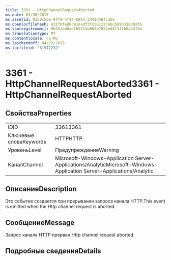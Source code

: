 ```yaml
---
title: 3361 - HttpChannelRequestAborted
ms.date: 03/30/2017
ms.assetid: 0150156e-9ff9-4f44-b941-2441d40fc265
ms.openlocfilehash: 631f0fed0c91aadf3fc5e122ca6c5895310c02f6
ms.sourcegitcommit: 9b552addadfb57fab0b9e7852ed4f1f1b8a42f8e
ms.translationtype: MT
ms.contentlocale: ru-RU
ms.lasthandoff: 04/23/2019
ms.locfileid: "61917232"
---
```

# <a name="3361---httpchannelrequestaborted"></a><span data-ttu-id="70f02-102">3361 - HttpChannelRequestAborted</span><span class="sxs-lookup"><span data-stu-id="70f02-102">3361 - HttpChannelRequestAborted</span></span>
## <a name="properties"></a><span data-ttu-id="70f02-103">Свойства</span><span class="sxs-lookup"><span data-stu-id="70f02-103">Properties</span></span>  
  
|||  
|-|-|  
|<span data-ttu-id="70f02-104">ID</span><span class="sxs-lookup"><span data-stu-id="70f02-104">ID</span></span>|<span data-ttu-id="70f02-105">3361</span><span class="sxs-lookup"><span data-stu-id="70f02-105">3361</span></span>|  
|<span data-ttu-id="70f02-106">Ключевые слова</span><span class="sxs-lookup"><span data-stu-id="70f02-106">Keywords</span></span>|<span data-ttu-id="70f02-107">HTTP</span><span class="sxs-lookup"><span data-stu-id="70f02-107">HTTP</span></span>|  
|<span data-ttu-id="70f02-108">Уровень</span><span class="sxs-lookup"><span data-stu-id="70f02-108">Level</span></span>|<span data-ttu-id="70f02-109">Предупреждение</span><span class="sxs-lookup"><span data-stu-id="70f02-109">Warning</span></span>|  
|<span data-ttu-id="70f02-110">Канал</span><span class="sxs-lookup"><span data-stu-id="70f02-110">Channel</span></span>|<span data-ttu-id="70f02-111">Microsoft-Windows-Application Server-Applications/Analytic</span><span class="sxs-lookup"><span data-stu-id="70f02-111">Microsoft-Windows-Application Server-Applications/Analytic</span></span>|  
  
## <a name="description"></a><span data-ttu-id="70f02-112">Описание</span><span class="sxs-lookup"><span data-stu-id="70f02-112">Description</span></span>  
 <span data-ttu-id="70f02-113">Это событие создается при прерывании запроса канала HTTP.</span><span class="sxs-lookup"><span data-stu-id="70f02-113">This event is emitted when the Http channel request is aborted.</span></span>  
  
## <a name="message"></a><span data-ttu-id="70f02-114">Сообщение</span><span class="sxs-lookup"><span data-stu-id="70f02-114">Message</span></span>  
 <span data-ttu-id="70f02-115">Запрос канала HTTP прерван.</span><span class="sxs-lookup"><span data-stu-id="70f02-115">Http channel request aborted.</span></span>  
  
## <a name="details"></a><span data-ttu-id="70f02-116">Подробные сведения</span><span class="sxs-lookup"><span data-stu-id="70f02-116">Details</span></span>
